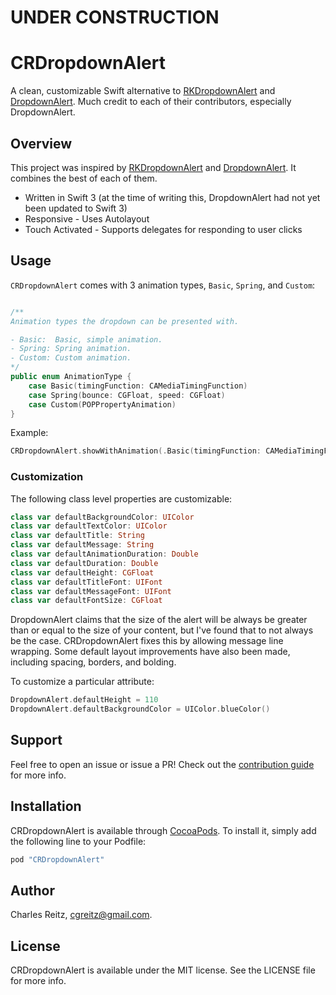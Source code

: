 # UNDER CONSTRUCTION

# CRDropdownAlert

A clean, customizable Swift alternative to [RKDropdownAlert](https://github.com/cwRichardKim/RKDropdownAlert) and [DropdownAlert](https://github.com/startupthekid/DropdownAlert). Much credit to each of their contributors, especially DropdownAlert.

## Overview

This project was inspired by [RKDropdownAlert](https://github.com/cwRichardKim/RKDropdownAlert) and [DropdownAlert](https://github.com/startupthekid/DropdownAlert).  It combines the best of each of them. 

* Written in Swift 3 (at the time of writing this, DropdownAlert had not yet been updated to Swift 3)
* Responsive      - Uses Autolayout
* Touch Activated - Supports delegates for responding to user clicks

## Usage

`CRDropdownAlert` comes with 3 animation types, `Basic`, `Spring`, and `Custom`:

```swift

/**
Animation types the dropdown can be presented with.

- Basic:  Basic, simple animation.
- Spring: Spring animation.
- Custom: Custom animation.
*/
public enum AnimationType {
    case Basic(timingFunction: CAMediaTimingFunction)
    case Spring(bounce: CGFloat, speed: CGFloat)
    case Custom(POPPropertyAnimation)
}
```

Example:

```swift
CRDropdownAlert.showWithAnimation(.Basic(timingFunction: CAMediaTimingFunction(name: kCAMediaTimingFunctionEaseIn)), title: "New Message", message: "I'm on my way!", duration: 3)
```

### Customization

The following class level properties are customizable:

```swift
class var defaultBackgroundColor: UIColor
class var defaultTextColor: UIColor 
class var defaultTitle: String
class var defaultMessage: String
class var defaultAnimationDuration: Double
class var defaultDuration: Double
class var defaultHeight: CGFloat
class var defaultTitleFont: UIFont
class var defaultMessageFont: UIFont
class var defaultFontSize: CGFloat
```

DropdownAlert claims that the size of the alert will be always be greater than or equal to the size of your content, but I've found that  to not always be the case. CRDropdownAlert fixes this by allowing message line wrapping. Some default layout improvements have also been made, including spacing, borders, and bolding.

To customize a particular attribute:

```swift
DropdownAlert.defaultHeight = 110
DropdownAlert.defaultBackgroundColor = UIColor.blueColor()
```

## Support

Feel free to open an issue or issue a PR! Check out the [contribution guide](CRDropdownAlert/CHANGELOG.md) for more info.


## Installation

CRDropdownAlert is available through [CocoaPods](http://cocoapods.org). To install
it, simply add the following line to your Podfile:

```ruby
pod "CRDropdownAlert"
```

## Author

Charles Reitz, cgreitz@gmail.com.


## License

CRDropdownAlert is available under the MIT license. See the LICENSE file for more info.
